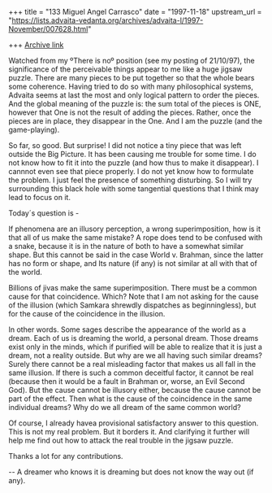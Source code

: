 +++
title = "133 Miguel Angel Carrasco"
date = "1997-11-18"
upstream_url = "https://lists.advaita-vedanta.org/archives/advaita-l/1997-November/007628.html"

+++
[Archive link](https://lists.advaita-vedanta.org/archives/advaita-l/1997-November/007628.html)

Watched from my ºThere is noº  position (see my posting of 21/10/97), the
significance of the perceivable things appear to me like a huge jigsaw
puzzle. There are many pieces to be put together so that the whole bears
some coherence. Having tried to do so with many philosophical systems,
Advaita seems at last the most and only logical pattern to order the
pieces. And the global meaning of the puzzle is: the sum total of the
pieces is ONE, however that One is not the result of adding the pieces.
Rather, once the pieces are in place, they disappear in the One. And I am
the puzzle (and the game-playing).

So far, so good. But surprise! I did not notice a tiny piece that was left
outside the Big Picture. It has been causing me trouble for some time. I do
not know how to fit it into the puzzle (and how thus to make it disappear).
I cannnot even see that piece properly. I do not yet know how to formulate
the problem. I just feel the presence of something disturbing. So I will
try surrounding this black hole with some tangential questions that I think
may lead to focus on it.

Today´s question is -

If phenomena are an illusory perception, a wrong superimposition, how is it
that all of us make the same mistake? A rope does tend to be confused with
a snake, because it is in the nature of both to have a somewhat similar
shape. But this cannot be said in the case World v. Brahman, since the
latter has no form or shape, and Its nature (if any) is not similar at all
with that of the world.

Billions of jivas make the same superimposition. There must be a common
cause for that coincidence. Which? Note that I am not asking for the cause
of the illusion (which Samkara shrewdly dispatches as beginningless), but
for the cause of the coincidence in the illusion.

In other words. Some sages describe the appearance of the world as a dream.
Each of us is dreaming the world, a personal dream. Those dreams exist only
in the minds, which if purified will be able to realize that it is just a
dream, not a reality outside. But why are we all having such similar
dreams? Surely there cannot be a real misleading factor that makes us all
fall in the same illusion. If there is such a common deceitful factor, it
cannot be real (because then it would be a fault in Brahman or, worse, an
Evil Second God). But the cause cannot be illusory either, because the
cause cannot be part of the effect. Then what is the cause of the
coincidence in the same individual dreams? Why do we all dream of the same
common world?

Of course, I already havea provisional satisfactory answer to this
question. This is not my real problem. But it borders it. And clarifying it
further will help me find out how to attack the real trouble in the jigsaw
puzzle.

Thanks a lot for any contributions.

--
A dreamer who knows it is dreaming but does not know the way out (if any).

